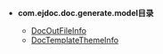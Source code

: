 





- **com.ejdoc.doc.generate.model目录**

	- [DocOutFileInfo](jdocGenerate/com/ejdoc/doc/generate/model/DocOutFileInfo.md)
	- [DocTemplateThemeInfo](jdocGenerate/com/ejdoc/doc/generate/model/DocTemplateThemeInfo.md)
